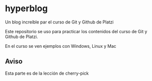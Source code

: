 # hyperblog
Un blog increíble par el curso de Git y Github de Platzi

Este repositorio se uso para practicar los contenidos del curso de Git y Github de Platzi.

En el curso se ven ejemplos con Windows, Linux y Mac

## Aviso
Esta parte es de la lección de cherry-pick

